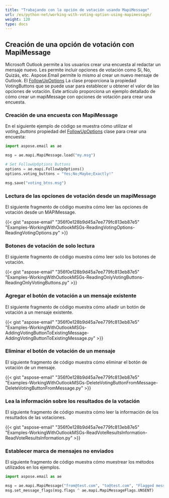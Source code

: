```yaml
---
title: "Trabajando con la opción de votación usando MapiMessage"
url: /es/python-net/working-with-voting-option-using-mapimessage/
weight: 120
type: docs
---
```



## **Creación de una opción de votación con MapiMessage**
Microsoft Outlook permite a los usuarios crear una encuesta al redactar un mensaje nuevo. Les permite incluir opciones de votación como Sí, No, Quizás, etc. Aspose.Email permite lo mismo al crear un nuevo mensaje de Outlook. El [FollowUpOptions](https://reference.aspose.com/email/python-net/aspose.email.mapi/followupoptions/#followupoptions-class) La clase proporciona la propiedad VotingButtons que se puede usar para establecer u obtener el valor de las opciones de votación. Este artículo proporciona un ejemplo detallado de cómo crear un mapiMessage con opciones de votación para crear una encuesta.

### **Creación de una encuesta con MapiMessage**

En el siguiente ejemplo de código se muestra cómo utilizar el *voting_buttons* propiedad del [FollowUpOptions](https://reference.aspose.com/email/python-net/aspose.email.mapi/followupoptions/#followupoptions-class) clase para crear una encuesta:

```python
import aspose.email as ae

msg = ae.mapi.MapiMessage.load("my.msg")

# Set FollowUpOptions Buttons
options = ae.mapi.FollowUpOptions()
options.voting_buttons = "Yes;No;Maybe;Exactly!"

msg.save("voting_btns.msg")
```

### **Lectura de las opciones de votación desde un mapiMessage**
El siguiente fragmento de código muestra cómo leer las opciones de votación desde un MAPIMessage.



{{< gist "aspose-email" "356f0e128b9d45a7ee779fc813eb87e5" "Examples-WorkingWithOutlookMSGs-ReadingVotingOptions-ReadingVotingOptions.py" >}}


### **Botones de votación de solo lectura**
El siguiente fragmento de código muestra cómo leer solo los botones de votación.



{{< gist "aspose-email" "356f0e128b9d45a7ee779fc813eb87e5" "Examples-WorkingWithOutlookMSGs-ReadingOnlyVotingButtons-ReadingOnlyVotingButtons.py" >}}
### **Agregar el botón de votación a un mensaje existente**
El siguiente fragmento de código muestra cómo añadir un botón de votación a un mensaje existente.



{{< gist "aspose-email" "356f0e128b9d45a7ee779fc813eb87e5" "Examples-WorkingWithOutlookMSGs-AddingVotingButtonToExistingMessage-AddingVotingButtonToExistingMessage.py" >}}
### **Eliminar el botón de votación de un mensaje**
El siguiente fragmento de código muestra cómo eliminar el botón de votación de un mensaje.



{{< gist "aspose-email" "356f0e128b9d45a7ee779fc813eb87e5" "Examples-WorkingWithOutlookMSGs-DeleteVotingButtonFromMessage-DeleteVotingButtonFromMessage.py" >}}
### **Lea la información sobre los resultados de la votación**
El siguiente fragmento de código muestra cómo leer la información de los resultados de las votaciones.



{{< gist "aspose-email" "356f0e128b9d45a7ee779fc813eb87e5" "Examples-WorkingWithOutlookMSGs-ReadVoteResultsInformation-ReadVoteResultsInformation.py" >}}
### **Establecer marca de mensajes no enviados**
El siguiente fragmento de código muestra cómo muestrear los métodos utilizados en los ejemplos.

```py
import aspose.email as ae

msg = ae.mapi.MapiMessage("from@test.com", "to@test.com", "Flagged message", "Make it nice and short, but descriptive. The description may appear in search engines' search results pages...")
msg.set_message_flags(msg.flags ^ ae.mapi.MapiMessageFlags.UNSENT)
```
